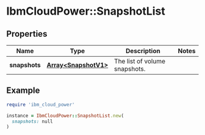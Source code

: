 # IbmCloudPower::SnapshotList

## Properties

| Name | Type | Description | Notes |
| ---- | ---- | ----------- | ----- |
| **snapshots** | [**Array&lt;SnapshotV1&gt;**](SnapshotV1.md) | The list of volume snapshots. |  |

## Example

```ruby
require 'ibm_cloud_power'

instance = IbmCloudPower::SnapshotList.new(
  snapshots: null
)
```

